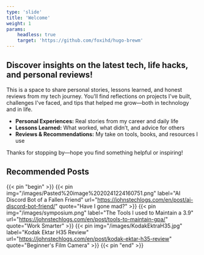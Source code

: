 ```yaml
---
type: 'slide'
title: 'Welcome'
weight: 1
params:
    headless: true
    target: 'https://github.com/foxihd/hugo-brewm'
---
```


## Discover insights on the latest tech, life hacks, and personal reviews!

This is a space to share personal stories, lessons learned, and honest reviews from my tech journey. You'll find reflections on projects I've built, challenges I've faced, and tips that helped me grow—both in technology and in life.

- **Personal Experiences:** Real stories from my career and daily life
- **Lessons Learned:** What worked, what didn’t, and advice for others
- **Reviews & Recommendations:** My take on tools, books, and resources I use

Thanks for stopping by—hope you find something helpful or inspiring!

## Recommended Posts

{{< pin "begin" >}}
{{< pin img="/images/Pasted%20image%2020241224160751.png" label="AI Discord Bot of a Fallen Friend" url="https://johnstechlogs.com/en/post/ai-discord-bot-friend/" quote="Have I gone mad?" >}}
{{< pin img="/images/symposium.png" label="The Tools I used to Maintain a 3.9" url="https://johnstechlogs.com/en/post/tools-to-maintain-gpa/" quote="Work Smarter" >}}
{{< pin img="/images/KodakEktraH35.jpg" label="Kodak Ektar H35 Review" url="https://johnstechlogs.com/en/post/kodak-ektar-h35-review" quote="Beginner's Film Camera" >}}
{{< pin "end" >}}
